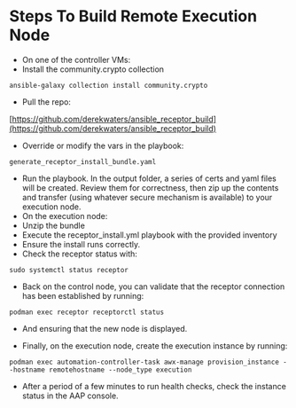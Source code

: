 # Steps To Build Remote Execution Node

- On one of the controller VMs:
- Install the community.crypto collection

`ansible-galaxy collection install community.crypto`

- Pull the repo:

[https://github.com/derekwaters/ansible_receptor_build](https://github.com/derekwaters/ansible_receptor_build)

- Override or modify the vars in the playbook:

`generate_receptor_install_bundle.yaml`

- Run the playbook. In the output folder, a series of certs and yaml files will be created. Review them for correctness, then zip up the contents and transfer (using whatever secure mechanism is available) to your execution node.
- On the execution node:
- Unzip the bundle
- Execute the receptor_install.yml playbook with the provided inventory
- Ensure the install runs correctly.
- Check the receptor status with:

`sudo systemctl status receptor`

- Back on the control node, you can validate that the receptor connection has been established by running:

`podman exec receptor receptorctl status`

- And ensuring that the new node is displayed.

- Finally, on the execution node, create the execution instance by running:

`podman exec automation-controller-task awx-manage provision_instance --hostname remotehostname --node_type execution`

- After a period of a few minutes to run health checks, check the instance status in the AAP console.
